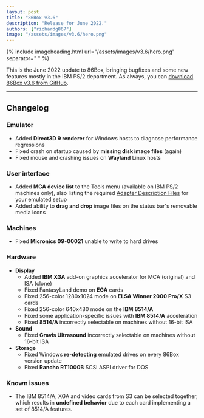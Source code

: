 ```yaml
---
layout: post
title: "86Box v3.6"
description: "Release for June 2022."
authors: ["richardg867"]
image: "/assets/images/v3.6/hero.png"
---
```


{% include imageheading.html url="/assets/images/v3.6/hero.png" separator=" " %}

This is the June 2022 update to 86Box, bringing bugfixes and some new features mostly in the IBM PS/2 department. As always, you can [download 86Box v3.6 from GitHub](https://github.com/86Box/86Box/releases/tag/v3.6).

<hr />

## Changelog

### Emulator

* Added **Direct3D 9 renderer** for Windows hosts to diagnose performance regressions
* Fixed crash on startup caused by **missing disk image files** (again)
* Fixed mouse and crashing issues on **Wayland** Linux hosts

### User interface

* Added **MCA device list** to the Tools menu (available on IBM PS/2 machines only), also listing the required [Adapter Description Files](https://ardent-tool.com/adapters/ADF.html) for your emulated setup
* Added ability to **drag and drop** image files on the status bar's removable media icons

### Machines

* Fixed **Micronics 09-00021** unable to write to hard drives

### Hardware

* **Display**
  * Added **IBM XGA** add-on graphics accelerator for MCA (original) and ISA (clone)
  * Fixed FantasyLand demo on **EGA** cards
  * Fixed 256-color 1280x1024 mode on **ELSA Winner 2000 Pro/X** S3 cards
  * Fixed 256-color 640x480 mode on the **IBM 8514/A**
  * Fixed some application-specific issues with **IBM 8514/A** acceleration
  * Fixed **8514/A** incorrectly selectable on machines without 16-bit ISA
* **Sound**
  * Fixed **Gravis Ultrasound** incorrectly selectable on machines without 16-bit ISA
* **Storage**
  * Fixed Windows **re-detecting** emulated drives on every 86Box version update
  * Fixed **Rancho RT1000B** SCSI ASPI driver for DOS

### Known issues

* The IBM 8514/A, XGA and video cards from S3 can be selected together, which results in **undefined behavior** due to each card implementing a set of 8514/A features.
